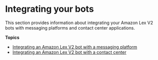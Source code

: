 # Integrating your bots<a name="integrating"></a>

This section provides information about integrating your Amazon Lex V2 bots with messaging platforms and contact center applications\.

**Topics**
+ [Integrating an Amazon Lex V2 bot with a messaging platform](deploying-messaging-platform.md)
+ [Integrating an Amazon Lex V2 bot with a contact center](contact-center.md)